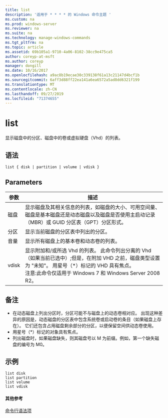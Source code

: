 ```yaml
---
title: list
description: '适用于 * * * * 的 Windows 命令主题 '
ms.custom: na
ms.prod: windows-server
ms.reviewer: na
ms.suite: na
ms.technology: manage-windows-commands
ms.tgt_pltfrm: na
ms.topic: article
ms.assetid: 69b105a1-9710-4a06-8102-38cc9e475ca5
author: coreyp-at-msft
ms.author: coreyp
manager: dongill
ms.date: 10/16/2017
ms.openlocfilehash: a9ac8b19ecae30c339138f61a13c21147d4bcf1b
ms.sourcegitcommit: 6aff3d88ff22ea141a6ea6572a5ad8dd6321f199
ms.translationtype: MT
ms.contentlocale: zh-CN
ms.lasthandoff: 09/27/2019
ms.locfileid: "71374655"
---
```

# <a name="list"></a>list



显示磁盘中的分区、磁盘中的卷或虚拟硬盘（Vhd）的列表。

## <a name="syntax"></a>语法

```
list { disk | partition | volume | vdisk }
```

## <a name="parameters"></a>Parameters

|参数|描述|
|---------|-----------|
|磁盘|显示磁盘及其相关信息的列表，如磁盘的大小、可用空间量、磁盘是基本磁盘还是动态磁盘以及磁盘是否使用主启动记录（MBR）或 GUID 分区表（GPT）分区形式。|
|分区|显示当前磁盘的分区表中列出的分区。|
|音量|显示所有磁盘上的基本卷和动态卷的列表。|
|vdisk|显示附加和/或所选 Vhd 的列表。 此命令列出分离的 Vhd （如果当前已选中）;但是，在附加 VHD 之前，磁盘类型设置为 "未知"。 用星号（*）标记的 VHD 具有焦点。</br>注意:此命令仅适用于 Windows 7 和 Windows Server 2008 R2。|

## <a name="remarks"></a>备注

-   在动态磁盘上列出分区时，分区可能不与磁盘上的动态卷相对应。 出现这种差异的原因是，动态磁盘的分区表中包含系统卷或启动卷的条目（如果磁盘上存在）。 它们还包含占用磁盘剩余部分的分区，以便保留空间供动态卷使用。
-   用星号（*）标记的对象具有焦点。
-   列出磁盘时，如果磁盘缺失，则其磁盘号以 M 为前缀。例如，第一个缺失磁盘的编号为 M0。

## <a name="BKMK_examples"></a>示例

```
list disk
list partition
list volume
list vdisk
```

#### <a name="additional-references"></a>其他参考

[命令行语法项](command-line-syntax-key.md)

